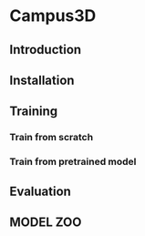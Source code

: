 # Campus3D
## Introduction
## Installation
## Training
### Train from scratch
### Train from pretrained model
## Evaluation
## MODEL ZOO
